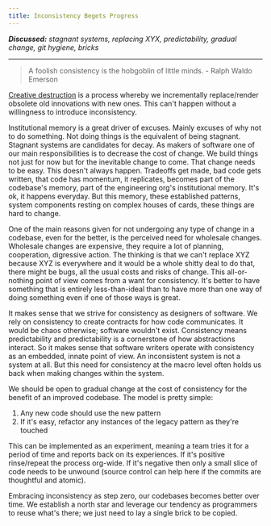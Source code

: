 ```yaml
---
title: Inconsistency Begets Progress
---
```


**_Discussed:_** _stagnant systems, replacing XYX, predictability, gradual
change, git hygiene, bricks_

<hr />

> A foolish consistency is the hobgoblin of little minds. - Ralph Waldo Emerson

[Creative destruction](https://en.wikipedia.org/wiki/Creative_destruction) is a
process whereby we incrementally replace/render obsolete old innovations with
new ones. This can't happen without a willingness to introduce inconsistency.

Institutional memory is a great driver of excuses. Mainly excuses of why not to
do something. Not doing things is the equivalent of being stagnant. Stagnant
systems are candidates for decay. As makers of software one of our main
responsibilities is to decrease the cost of change. We build things not just for
now but for the inevitable change to come. That change needs to be easy. This
doesn't always happen. Tradeoffs get made, bad code gets written, that code has
momentum, it replicates, becomes part of the codebase's memory, part of the
engineering org's institutional memory. It's ok, it happens everyday. But this
memory, these established patterns, system components resting on complex houses
of cards, these things are hard to change.

One of the main reasons given for not undergoing any type of change in a
codebase, even for the better, is the perceived need for wholesale changes.
Wholesale changes are expensive, they require a lot of planning, cooperation,
digressive action. The thinking is that we can't replace XYZ because XYZ is
everywhere and it would be a whole shitty deal to do that, there might be bugs,
all the usual costs and risks of change. This all-or-nothing point of view comes
from a want for consistency. It's better to have something that is entirely
less-than-ideal than to have more than one way of doing something even if one of
those ways is great.

It makes sense that we strive for consistency as designers of software. We rely
on consistency to create contracts for how code communicates. It would be chaos
otherwise; software wouldn't exist. Consistency means predictability and
predictability is a cornerstone of how abstractions interact. So it makes sense
that software writers operate with consistency as an embedded, innate point of
view. An inconsistent system is not a system at all. But this need for
consistency at the macro level often holds us back when making changes within
the system.

We should be open to gradual change at the cost of consistency for the benefit
of an improved codebase. The model is pretty simple:

1. Any new code should use the new pattern
2. If it's easy, refactor any instances of the legacy pattern as they're touched

This can be implemented as an experiment, meaning a team tries it for a period
of time and reports back on its experiences. If it's positive rinse/repeat the
process org-wide. If it's negative then only a small slice of code needs to be
unwound (source control can help here if the commits are thoughtful and atomic).

Embracing inconsistency as step zero, our codebases becomes better over time. We
establish a north star and leverage our tendency as programmers to reuse what's
there; we just need to lay a single brick to be copied.
